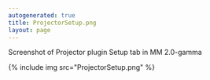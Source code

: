 ```yaml
---
autogenerated: true
title: ProjectorSetup.png
layout: page
---
```


Screenshot of Projector plugin Setup tab in MM 2.0-gamma

{% include img src="ProjectorSetup.png" %}

